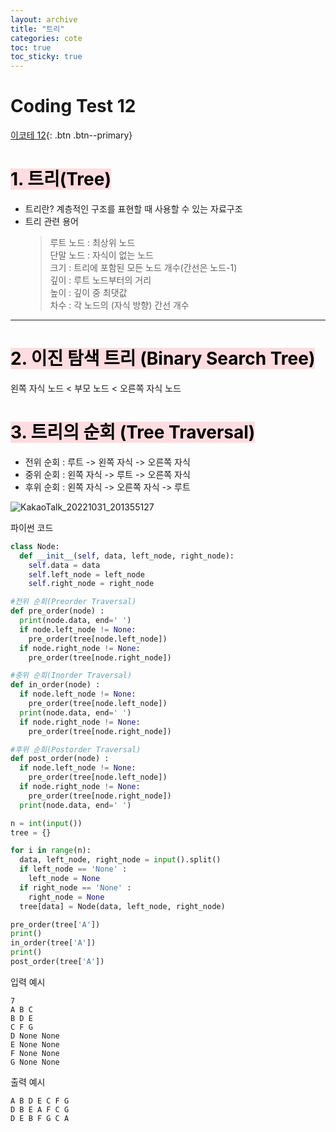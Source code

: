 ```yaml
---
layout: archive
title: "트리"
categories: cote
toc: true
toc_sticky: true
---
```


# Coding Test 12

[이코테 12](https://www.youtube.com/watch?v=i5yHkP1jQmo&list=PLRx0vPvlEmdAghTr5mXQxGpHjWqSz0dgC&index=12){: .btn .btn--primary}

# <mark style='background-color: #ffdce0'>1. 트리(Tree)</mark>

- 트리란? 계층적인 구조를 표현할 때 사용할 수 있는 자료구조
- 트리 관련 용어
  > 루트 노드 : 최상위 노드  
  > 단말 노드 : 자식이 없는 노드  
  > 크기 : 트리에 포함된 모든 노드 개수(간선은 노드-1)  
  > 깊이 : 루트 노드부터의 거리  
  > 높이 : 깊이 중 최댓값  
  > 차수 : 각 노드의 (자식 방향) 간선 개수

---

# <mark style='background-color: #ffdce0'>2. 이진 탐색 트리 (Binary Search Tree)</mark>

왼쪽 자식 노드 < 부모 노드 < 오른쪽 자식 노드

# <mark style='background-color: #ffdce0'>3. 트리의 순회 (Tree Traversal)</mark>

- 전위 순회 : 루트 -> 왼쪽 자식 -> 오른쪽 자식
- 중위 순회 : 왼쪽 자식 -> 루트 -> 오른쪽 자식
- 후위 순회 : 왼쪽 자식 -> 오른쪽 자식 -> 루트

![KakaoTalk_20221031_201355127](https://user-images.githubusercontent.com/63334368/198999784-b139149a-9d4f-4a5e-9e0e-b7b1be720569.png)

파이썬 코드

```python
class Node:
  def __init__(self, data, left_node, right_node):
    self.data = data
    self.left_node = left_node
    self.right_node = right_node

#전위 순회(Preorder Traversal)
def pre_order(node) :
  print(node.data, end=' ')
  if node.left_node != None:
    pre_order(tree[node.left_node])
  if node.right_node != None:
    pre_order(tree[node.right_node])

#중위 순회(Inorder Traversal)
def in_order(node) :
  if node.left_node != None:
    pre_order(tree[node.left_node])
  print(node.data, end=' ')
  if node.right_node != None:
    pre_order(tree[node.right_node])

#후위 순회(Postorder Traversal)
def post_order(node) :
  if node.left_node != None:
    pre_order(tree[node.left_node])
  if node.right_node != None:
    pre_order(tree[node.right_node])
  print(node.data, end=' ')

n = int(input())
tree = {}

for i in range(n):
  data, left_node, right_node = input().split()
  if left_node == 'None' :
    left_node = None
  if right_node == 'None' :
    right_node = None
  tree[data] = Node(data, left_node, right_node)

pre_order(tree['A'])
print()
in_order(tree['A'])
print()
post_order(tree['A'])
```

입력 예시

    7
    A B C
    B D E
    C F G
    D None None
    E None None
    F None None
    G None None

출력 예시

    A B D E C F G
    D B E A F C G
    D E B F G C A
